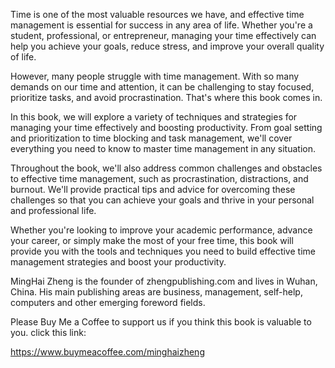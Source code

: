 
Time is one of the most valuable resources we have, and effective time management is essential for success in any area of life. Whether you're a student, professional, or entrepreneur, managing your time effectively can help you achieve your goals, reduce stress, and improve your overall quality of life.

However, many people struggle with time management. With so many demands on our time and attention, it can be challenging to stay focused, prioritize tasks, and avoid procrastination. That's where this book comes in.

In this book, we will explore a variety of techniques and strategies for managing your time effectively and boosting productivity. From goal setting and prioritization to time blocking and task management, we'll cover everything you need to know to master time management in any situation.

Throughout the book, we'll also address common challenges and obstacles to effective time management, such as procrastination, distractions, and burnout. We'll provide practical tips and advice for overcoming these challenges so that you can achieve your goals and thrive in your personal and professional life.

Whether you're looking to improve your academic performance, advance your career, or simply make the most of your free time, this book will provide you with the tools and techniques you need to build effective time management strategies and boost your productivity.

MingHai Zheng is the founder of zhengpublishing.com and lives in Wuhan, China. His main publishing areas are business, management, self-help, computers and other emerging foreword fields.

Please Buy Me a Coffee to support us if you think this book is valuable to you. click this link:

https://www.buymeacoffee.com/minghaizheng
